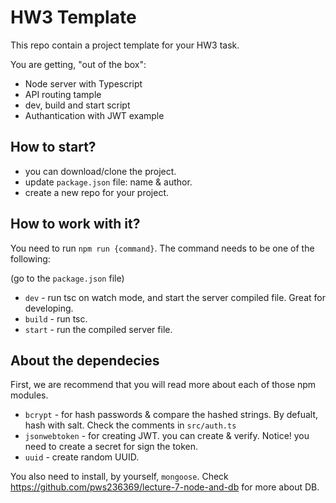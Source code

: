 
# HW3 Template

This repo contain a project template for your HW3 task.

You are getting, "out of the box":
* Node server with Typescript
* API routing tample
* dev, build and start script
* Authantication with JWT example

## How to start?
* you can download/clone the project.
* update `package.json` file: name & author.
* create a new repo for your project.

## How to work with it?
You need to run `npm run {command}`. The command needs to be one of the following:

(go to the `package.json` file)
* `dev` -  run tsc on watch mode, and start the server compiled file. Great for developing.
* `build` - run tsc.
* `start` - run the compiled server file.

## About the dependecies
First, we are recommend that you will read more about each of those npm modules.

* `bcrypt` - for hash passwords & compare the hashed strings. By  defualt, hash with salt. Check the comments in `src/auth.ts`
* `jsonwebtoken` - for creating JWT. you can create & verify. Notice! you need to create a secret for sign the token.
* `uuid` - create random UUID.

You also need to install, by yourself, `mongoose`. Check https://github.com/pws236369/lecture-7-node-and-db for more about DB.
